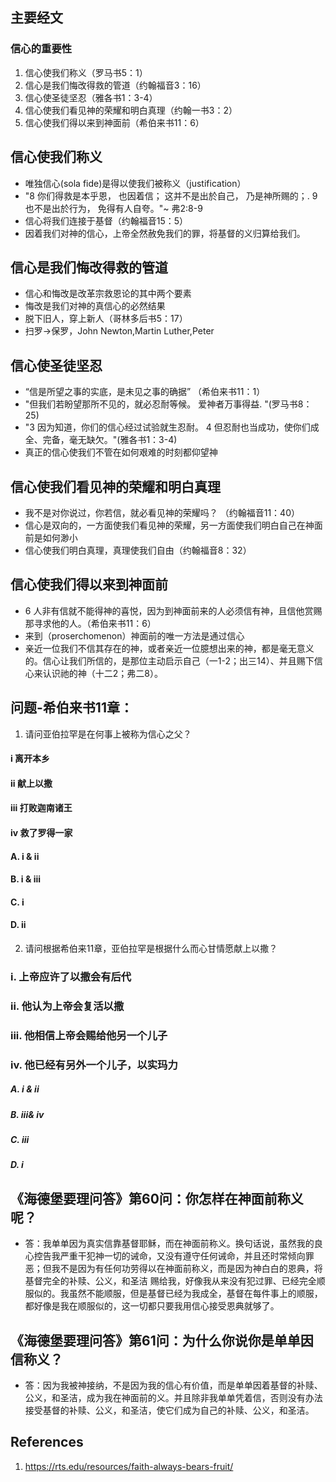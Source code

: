 ## 主要经文

### 信心的重要性
1. 信心使我们称义（罗马书5：1）
2. 信心是我们悔改得救的管道（约翰福音3：16）
3. 信心使圣徒坚忍（雅各书1：3-4）
4. 信心使我们看见神的荣耀和明白真理（约翰一书3：2）
5. 信心使我们得以来到神面前（希伯来书11：6）

## 信心使我们称义
- 唯独信心(sola fide)是得以使我们被称义（justification）
- "8 你们得救是本乎恩， 也因着信； 这并不是出於自己， 乃是神所赐的；. 9 也不是出於行为， 免得有人自夸。"~ 弗2:8-9
- 信心将我们连接于基督（约翰福音15：5）
- 因着我们对神的信心，上帝全然赦免我们的罪，将基督的义归算给我们。

## 信心是我们悔改得救的管道
- 信心和悔改是改革宗救恩论的其中两个要素
- 悔改是我们对神的真信心的必然结果
- 脱下旧人，穿上新人（哥林多后书5：17）
- 扫罗->保罗，John Newton,Martin Luther,Peter

## 信心使圣徒坚忍
- “信是所望之事的实底，是未见之事的确据” （希伯来书11：1）
- "但我们若盼望那所不见的，就必忍耐等候。 爱神者万事得益. "(罗马书8：25)
- "3 因为知道，你们的信心经过试验就生忍耐。 4 但忍耐也当成功，使你们成全、完备，毫无缺欠。"(雅各书1：3-4) 
- 真正的信心使我们不管在如何艰难的时刻都仰望神


## 信心使我们看见神的荣耀和明白真理
- 我不是对你说过，你若信，就必看见神的荣耀吗？ （约翰福音11：40）
- 信心是双向的，一方面使我们看见神的荣耀，另一方面使我们明白自己在神面前是如何渺小
- 信心使我们明白真理，真理使我们自由（约翰福音8：32）


## 信心使我们得以来到神面前
- 6 人非有信就不能得神的喜悦，因为到神面前来的人必须信有神，且信他赏赐那寻求他的人。（希伯来书11：6）
- 来到（proserchomenon）神面前的唯一方法是通过信心
- 亲近一位我们不信其存在的神，或者亲近一位臆想出来的神，都是毫无意义的。信心让我们所信的，是那位主动启示自己（一1-2；出三14）、并且赐下信心来认识祂的神（十二2；弗二8）。

## 问题-希伯来书11章：
1. 请问亚伯拉罕是在何事上被称为信心之父？
#### i 离开本乡
#### ii 献上以撒
#### iii 打败迦南诸王
#### iv 救了罗得一家

#### A. i & ii
#### B. i & iii
#### C. i
#### D. ii

2. 请问根据希伯来11章，亚伯拉罕是根据什么而心甘情愿献上以撒？
### i. 上帝应许了以撒会有后代
### ii. 他认为上帝会复活以撒
### iii. 他相信上帝会赐给他另一个儿子
### iv. 他已经有另外一个儿子，以实玛力

##### A. i & ii
##### B. iii& iv
##### C. iii
##### D. i

## 《海德堡要理问答》第60问：你怎样在神面前称义呢？
- 答：我单单因为真实信靠基督耶稣，而在神面前称义。换句话说，虽然我的良心控告我严重干犯神一切的诫命，又没有遵守任何诫命，并且还时常倾向罪恶；但我不是因为有任何功劳得以在神面前称义，而是因为神白白的恩典，将基督完全的补赎、公义，和圣洁 赐给我，好像我从来没有犯过罪、已经完全顺服似的。我虽然不能顺服，但是基督已经为我成全，基督在每件事上的顺服，都好像是我在顺服似的，这一切都只要我用信心接受恩典就够了。

## 《海德堡要理问答》第61问：为什么你说你是单单因信称义？
- 答：因为我被神接纳，不是因为我的信心有价值，而是单单因着基督的补赎、公义，和圣洁，成为我在神面前的义。并且除非我单单凭着信，否则没有办法接受基督的补赎、公义，和圣洁，使它们成为自己的补赎、公义，和圣洁。

## References
1. https://rts.edu/resources/faith-always-bears-fruit/